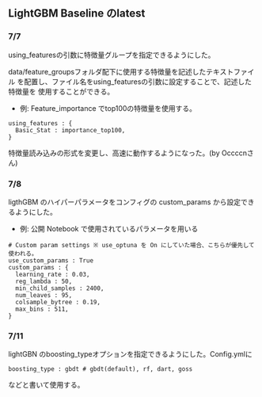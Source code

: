 ## LightGBM Baseline のlatest


### 7/7
using_featuresの引数に特徴量グループを指定できるようにした。

data/feature_groupsフォルダ配下に使用する特徴量を記述したテキストファイル
を配置し、ファイル名をusing_featuresの引数に設定することで、記述した特徴量を
使用することができる。

* 例: Feature_importance でtop100の特徴量を使用する。

```
using_features : {
  Basic_Stat : importance_top100,
}
```

特徴量読み込みの形式を変更し、高速に動作するようになった。(by Occccnさん)

### 7/8
ligthGBM のハイパーパラメータをコンフィグの custom_params から設定できるようにした。

* 例: 公開 Notebook で使用されているパラメータを用いる

```
# Custom param settings ※ use_optuna を On にしていた場合、こちらが優先して使われる。
use_custom_params : True
custom_params : {
  learning_rate : 0.03, 
  reg_lambda : 50,
  min_child_samples : 2400,
  num_leaves : 95,
  colsample_bytree : 0.19,
  max_bins : 511,
} 
```

### 7/11
lightGBN のboosting_typeオプションを指定できるようにした。Config.ymlに
```
boosting_type : gbdt # gbdt(default), rf, dart, goss
```
などと書いて使用する。